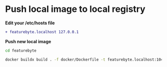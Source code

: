 # Push local image to local registry

**Edit your /etc/hosts file**

```diff
+ featurebyte.localhost 127.0.0.1
```

**Push new local image**
```bash
cd featurebyte

docker buildx build . -f docker/Dockerfile -t featurebyte.localhost:10443/featurebyte-server:latest
```


